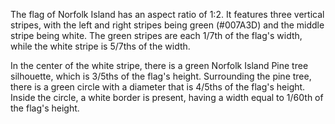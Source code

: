 The flag of Norfolk Island has an aspect ratio of 1:2. It features three vertical stripes, with the left and right stripes being green (#007A3D) and the middle stripe being white. The green stripes are each 1/7th of the flag's width, while the white stripe is 5/7ths of the width.

In the center of the white stripe, there is a green Norfolk Island Pine tree silhouette, which is 3/5ths of the flag's height. Surrounding the pine tree, there is a green circle with a diameter that is 4/5ths of the flag's height. Inside the circle, a white border is present, having a width equal to 1/60th of the flag's height.